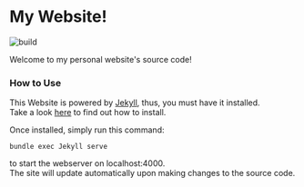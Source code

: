 # My Website!

![build](https://travis-ci.com/NicholasDefranco/NicholasDefranco.github.io.svg?token=k3ifBQMTCrajkGsSXC9S&branch=master&status=passed)

Welcome to my personal website's source code!

### How to Use

This Website is powered by [Jekyll](https://jekyllrb.com/), thus, you must have it installed.  
Take a look [here](https://jekyllrb.com/docs/installation/) to find out how to install.

Once installed, simply run this command:
```
bundle exec Jekyll serve
```
to start the webserver on localhost:4000.  
The site will update automatically upon making changes to the source code.

